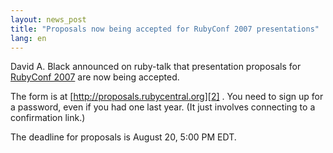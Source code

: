 ```yaml
---
layout: news_post
title: "Proposals now being accepted for RubyConf 2007 presentations"
lang: en
---
```


David A. Black announced on ruby-talk that presentation proposals for
[RubyConf 2007][1] are now being accepted.

The form is at [http://proposals.rubycentral.org][2] . You need to sign
up for a password, even if you had one last year. (It just involves
connecting to a confirmation link.)

The deadline for proposals is August 20, 5:00 PM EDT.



[1]: http://rubyconf.org/ 
[2]: http://proposals.rubycentral.org 

